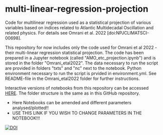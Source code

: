 # multi-linear-regression-projection
Code for multilinear regression used as a statistical projection of various variables based on indices related to Atlantic Multidecadal Oscillation and related physics. For details see Omrani et al. 2022 [doi:NPJCLIMATSCI-00698].

This repository for now includes only the code used for Omrani et al 2022 - their multi-linear regression statistical projection. The code has been prepared in a Jupyter notebook (called "AMO_etc_projection.ipynb") and is stored in the folder "Omrani_etal2022". The data necessary to run the script are provided in folders "txts" and "nc" next to the notebook. Python environment necessary to run the script is prvided in environment.yml. See README-file in the Omrani_etal2022 folder for further instructions. 

Interactive versions of notebooks from this repository can be accessed <a href="https://hub.gke2.mybinder.org/user/lina-boljka-mul-sion-projection-8x08xrat/lab"> HERE</a>. The folder structure is the same as in this GitHub repository.
* Here Notebooks can be amended and different parameters analysed/plotted!! 
* USE THIS LINK IF YOU WISH TO CHANGE PARAMETERS IN THE NOTEBOOK!!!


[![DOI](https://zenodo.org/badge/9025710.svg)](https://zenodo.org/badge/latestdoi/9025710)

